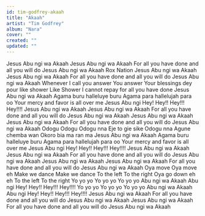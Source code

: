 ```yaml
---
id: tim-godfrey-akaah
title: "Akaah"
artist: "Tim Godfrey"
album: "Nara"
cover: ""
created: ""
updated: ""
---
```


Jesus
Abu ngi wa Akaah
Jesus
Abu ngi wa Akaah
For all you have done and all you will do
Jesus
Abu ngi wa Akaah
Rox Nation
Jesus
Abu ngi wa Akaah
Jesus
Abu ngi wa Akaah
For all you have done and all you will do
Jesus
Abu ngi wa Akaah
Whenever I call you answer
You answer
Your blessings dey pour like shower
Like Shower
I cannot repay for all you have done
Jesus
Abu ngi wa Akaah
Agama buru halleluye buru
Agama para hallelujah para oo
Your mercy and favor is all over me
Jesus
Abu ngi Hey! Hey!! Hey!!! Hey!!!!
Jesus
Abu ngi wa Akaah
Jesus
Abu ngi wa Akaah
For all you have done and all you will do
Jesus
Abu ngi wa Akaah
Jesus
Abu ngi wa Akaah
Jesus
Abu ngi wa Akaah
For all you have done and all you will do
Jesus
Abu ngi wa Akaah
Odogu Odogu
Odogu nna
Eje to gie sike
Odogu nna
Agune chemba wan
Okoro bia ma ran ma
Jesus
Abu ngi wa Akaah
Agama buru halleluye buru
Agama para hallelujah para oo
Your mercy and favor is all over me
Jesus
Abu ngi Hey! Hey!! Hey!!! Hey!!!!
Jesus
Abu ngi wa Akaah
Jesus
Abu ngi wa Akaah
For all you have done and all you will do
Jesus
Abu ngi wa Akaah
Jesus
Abu ngi wa Akaah
Jesus
Abu ngi wa Akaah
For all you have done and all you will do
Jesus
Abu ngi wa Akaah
Oya move Oya move eh
Make we dance Make we dance
To the left To the right
Oya go down eh eh
To the left To the right
Yo yo yo
Yo yo yo
Yo yo yo
Abu ngi wa Akaah
Abu ngi Hey! Hey!! Hey!!! Hey!!!!
Yo yo yo
Yo yo yo
Yo yo yo
Abu ngi wa Akaah
Abu ngi Hey! Hey!! Hey!!! Hey!!!!
Jesus
Abu ngi wa Akaah
For all you have done and all you will do
Jesus
Abu ngi wa Akaah
Jesus
Abu ngi wa Akaah
For all you have done and all you will do
Jesus
Abu ngi wa Akaah
